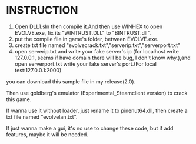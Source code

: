 # INSTRUCTION

1. Open DLL1.sln then compile it.And then use WINHEX to open EVOLVE.exe, fix its "WINTRUST.DLL" to "BINTRUST.dll".
2. put the compile file in game's folder, between EVOLVE.exe.
3. create txt file named "evolvecrack.txt","serverip.txt","serverport.txt"
4. open serverip.txt and write your fake server's ip (for localhost write 127.0.0.1, seems if have domain there will be bug, I don't know why.),and open serverport.txt write your fake server's port.(For local test:127.0.0.1:2000)

you can download this sample file in my release(2.0).



Then use goldberg's emulator (Experimental_Steamclient version) to crack this game.

If wanna use it without loader, just rename it to pinenut64.dll, then create a txt file named "evolvelan.txt".

If just wanna make a gui, it's no use to change these code, but if add features, maybe it will be needed.
